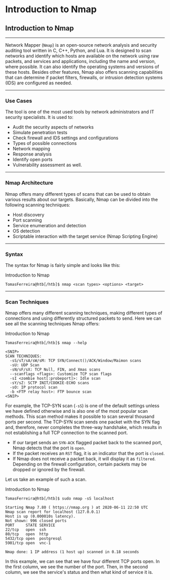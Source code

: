 # Introduction to Nmap

## Introduction to Nmap

***

Network Mapper (`Nmap`) is an open-source network analysis and security auditing tool written in C, C++, Python, and Lua. It is designed to scan networks and identify which hosts are available on the network using raw packets, and services and applications, including the name and version, where possible. It can also identify the operating systems and versions of these hosts. Besides other features, Nmap also offers scanning capabilities that can determine if packet filters, firewalls, or intrusion detection systems (IDS) are configured as needed.

***

### Use Cases

The tool is one of the most used tools by network administrators and IT security specialists. It is used to:

* Audit the security aspects of networks
* Simulate penetration tests
* Check firewall and IDS settings and configurations
* Types of possible connections
* Network mapping
* Response analysis
* Identify open ports
* Vulnerability assessment as well.

***

### Nmap Architecture

Nmap offers many different types of scans that can be used to obtain various results about our targets. Basically, Nmap can be divided into the following scanning techniques:

* Host discovery
* Port scanning
* Service enumeration and detection
* OS detection
* Scriptable interaction with the target service (Nmap Scripting Engine)

***

### Syntax

The syntax for Nmap is fairly simple and looks like this:

&#x20; Introduction to Nmap

```shell-session
TomasFerreira@htb[/htb]$ nmap <scan types> <options> <target>
```

***

### Scan Techniques

Nmap offers many different scanning techniques, making different types of connections and using differently structured packets to send. Here we can see all the scanning techniques Nmap offers:

&#x20; Introduction to Nmap

```shell-session
TomasFerreira@htb[/htb]$ nmap --help

<SNIP>
SCAN TECHNIQUES:
  -sS/sT/sA/sW/sM: TCP SYN/Connect()/ACK/Window/Maimon scans
  -sU: UDP Scan
  -sN/sF/sX: TCP Null, FIN, and Xmas scans
  --scanflags <flags>: Customize TCP scan flags
  -sI <zombie host[:probeport]>: Idle scan
  -sY/sZ: SCTP INIT/COOKIE-ECHO scans
  -sO: IP protocol scan
  -b <FTP relay host>: FTP bounce scan
<SNIP>
```

For example, the TCP-SYN scan (`-sS`) is one of the default settings unless we have defined otherwise and is also one of the most popular scan methods. This scan method makes it possible to scan several thousand ports per second. The TCP-SYN scan sends one packet with the SYN flag and, therefore, never completes the three-way handshake, which results in not establishing a full TCP connection to the scanned port.

* If our target sends an `SYN-ACK` flagged packet back to the scanned port, Nmap detects that the port is `open`.
* If the packet receives an `RST` flag, it is an indicator that the port is `closed`.
* If Nmap does not receive a packet back, it will display it as `filtered`. Depending on the firewall configuration, certain packets may be dropped or ignored by the firewall.

Let us take an example of such a scan.

&#x20; Introduction to Nmap

```shell-session
TomasFerreira@htb[/htb]$ sudo nmap -sS localhost

Starting Nmap 7.80 ( https://nmap.org ) at 2020-06-11 22:50 UTC
Nmap scan report for localhost (127.0.0.1)
Host is up (0.000010s latency).
Not shown: 996 closed ports
PORT     STATE SERVICE
22/tcp   open  ssh
80/tcp   open  http
5432/tcp open  postgresql
5901/tcp open  vnc-1

Nmap done: 1 IP address (1 host up) scanned in 0.18 seconds
```

In this example, we can see that we have four different TCP ports open. In the first column, we see the number of the port. Then, in the second column, we see the service's status and then what kind of service it is.



















































